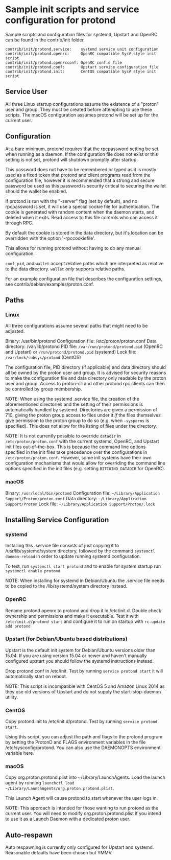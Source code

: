 Sample init scripts and service configuration for protond
==========================================================

Sample scripts and configuration files for systemd, Upstart and OpenRC
can be found in the contrib/init folder.

    contrib/init/protond.service:    systemd service unit configuration
    contrib/init/protond.openrc:     OpenRC compatible SysV style init script
    contrib/init/protond.openrcconf: OpenRC conf.d file
    contrib/init/protond.conf:       Upstart service configuration file
    contrib/init/protond.init:       CentOS compatible SysV style init script

Service User
---------------------------------

All three Linux startup configurations assume the existence of a "proton" user
and group.  They must be created before attempting to use these scripts.
The macOS configuration assumes protond will be set up for the current user.

Configuration
---------------------------------

At a bare minimum, protond requires that the rpcpassword setting be set
when running as a daemon.  If the configuration file does not exist or this
setting is not set, protond will shutdown promptly after startup.

This password does not have to be remembered or typed as it is mostly used
as a fixed token that protond and client programs read from the configuration
file, however it is recommended that a strong and secure password be used
as this password is security critical to securing the wallet should the
wallet be enabled.

If protond is run with the "-server" flag (set by default), and no rpcpassword is set,
it will use a special cookie file for authentication. The cookie is generated with random
content when the daemon starts, and deleted when it exits. Read access to this file
controls who can access it through RPC.

By default the cookie is stored in the data directory, but it's location can be overridden
with the option '-rpccookiefile'.

This allows for running protond without having to do any manual configuration.

`conf`, `pid`, and `wallet` accept relative paths which are interpreted as
relative to the data directory. `wallet` *only* supports relative paths.

For an example configuration file that describes the configuration settings,
see contrib/debian/examples/proton.conf.

Paths
---------------------------------

### Linux

All three configurations assume several paths that might need to be adjusted.

Binary:              /usr/bin/protond
Configuration file:  /etc/proton/proton.conf
Data directory:      /var/lib/protond
PID file:            `/var/run/protond/protond.pid` (OpenRC and Upstart) or `/run/protond/protond.pid` (systemd)
Lock file:           `/var/lock/subsys/protond` (CentOS)

The configuration file, PID directory (if applicable) and data directory
should all be owned by the proton user and group.  It is advised for security
reasons to make the configuration file and data directory only readable by the
proton user and group.  Access to proton-cli and other protond rpc clients
can then be controlled by group membership.

NOTE: When using the systemd .service file, the creation of the aforementioned
directories and the setting of their permissions is automatically handled by
systemd. Directories are given a permission of 710, giving the proton group
access to files under it _if_ the files themselves give permission to the
proton group to do so (e.g. when `-sysperms` is specified). This does not allow
for the listing of files under the directory.

NOTE: It is not currently possible to override `datadir` in
`/etc/proton/proton.conf` with the current systemd, OpenRC, and Upstart init
files out-of-the-box. This is because the command line options specified in the
init files take precedence over the configurations in
`/etc/proton/proton.conf`. However, some init systems have their own
configuration mechanisms that would allow for overriding the command line
options specified in the init files (e.g. setting `BITCOIND_DATADIR` for
OpenRC).

### macOS

Binary:              `/usr/local/bin/protond`
Configuration file:  `~/Library/Application Support/Proton/proton.conf`
Data directory:      `~/Library/Application Support/Proton`
Lock file:           `~/Library/Application Support/Proton/.lock`

Installing Service Configuration
-----------------------------------

### systemd

Installing this .service file consists of just copying it to
/usr/lib/systemd/system directory, followed by the command
`systemctl daemon-reload` in order to update running systemd configuration.

To test, run `systemctl start protond` and to enable for system startup run
`systemctl enable protond`

NOTE: When installing for systemd in Debian/Ubuntu the .service file needs to be copied to the /lib/systemd/system directory instead.

### OpenRC

Rename protond.openrc to protond and drop it in /etc/init.d.  Double
check ownership and permissions and make it executable.  Test it with
`/etc/init.d/protond start` and configure it to run on startup with
`rc-update add protond`

### Upstart (for Debian/Ubuntu based distributions)

Upstart is the default init system for Debian/Ubuntu versions older than 15.04. If you are using version 15.04 or newer and haven't manually configured upstart you should follow the systemd instructions instead.

Drop protond.conf in /etc/init.  Test by running `service protond start`
it will automatically start on reboot.

NOTE: This script is incompatible with CentOS 5 and Amazon Linux 2014 as they
use old versions of Upstart and do not supply the start-stop-daemon utility.

### CentOS

Copy protond.init to /etc/init.d/protond. Test by running `service protond start`.

Using this script, you can adjust the path and flags to the protond program by
setting the ProtonD and FLAGS environment variables in the file
/etc/sysconfig/protond. You can also use the DAEMONOPTS environment variable here.

### macOS

Copy org.proton.protond.plist into ~/Library/LaunchAgents. Load the launch agent by
running `launchctl load ~/Library/LaunchAgents/org.proton.protond.plist`.

This Launch Agent will cause protond to start whenever the user logs in.

NOTE: This approach is intended for those wanting to run protond as the current user.
You will need to modify org.proton.protond.plist if you intend to use it as a
Launch Daemon with a dedicated proton user.

Auto-respawn
-----------------------------------

Auto respawning is currently only configured for Upstart and systemd.
Reasonable defaults have been chosen but YMMV.
